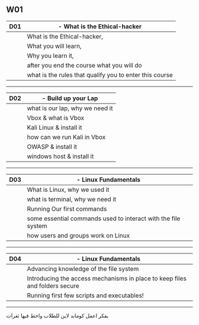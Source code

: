 ## W01

| D01 | -   What is the Ethical-hacker|
|--|--|
|  |  What is the Ethical-hacker,      |
|  | What you will learn, |
|  |  Why you learn it, |
|  | after you end the course what you will do |
|  | what is the rules that qualify you to enter this course |

---

| D02 | -   Build up your Lap|
|--|--|
|  | what is our lap, why we need it  |
|  | Vbox & what is Vbox |
|  | Kali Linux & install it |
|  | how can we run Kali in Vbox |
|  | OWASP & install it |
|  | windows host  & install it |

---
|D03  | -   Linux Fundamentals |
|--|--|
|  | What is Linux, why we used it |
|  | what is terminal, why we need it  |
|  | Running Our first commands |
|  | some essential commands used to interact with the file system |
|  | how users and groups work on Linux |



--- 

| D04  |  -   Linux Fundamentals |
|--|--|
|  |  Advancing knowledge of the file system |
|  | Introducing the access mechanisms in place to keep files and folders secure |
|  | Running first few scripts and executables! |
--- 



بفكر اعمل كوماند لاين للطلاب واحط فيها ثغرات
